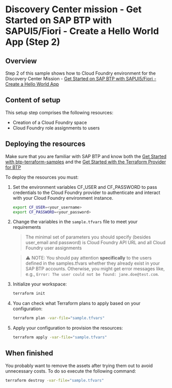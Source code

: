 # Discovery Center mission - Get Started on SAP BTP with SAPUI5/Fiori - Create a Hello World App (Step 2)

## Overview

Step 2 of this sample shows how to Cloud Foundry environment for the Discovery Center Mission - [Get Started on SAP BTP with SAPUI5/Fiori - Create a Hello World App](https://discovery-center.cloud.sap/missiondetail/3585/)

## Content of setup

This setup step comprises the following resources:

- Creation of a Cloud Foundry space
- Cloud Foundry role assignments to users

## Deploying the resources

Make sure that you are familiar with SAP BTP and know both the [Get Started with btp-terraform-samples](https://github.com/SAP-samples/btp-terraform-samples/blob/main/GET_STARTED.md) and the [Get Started with the Terraform Provider for BTP](https://developers.sap.com/tutorials/btp-terraform-get-started.html)

To deploy the resources you must:

1. Set the environment variables CF_USER and CF_PASSWORD to pass credentials to the Cloud Foundry provider to authenticate and interact with your Cloud Foundry environment instance. 

   ```bash
   export CF_USER=<your_username>
   export CF_PASSWORD=<your_password>
   ```

2. Change the variables in the `sample.tfvars` file to meet your requirements

   > The minimal set of parameters you should specify (besides user_email and password) is Cloud Foundry API URL and all Cloud Foundry user assignments

   > ⚠ NOTE: You should pay attention **specifically** to the users defined in the samples.tfvars whether they already exist in your SAP BTP accounts. Otherwise, you might get error messages like, e.g., `Error: The user could not be found: jane.doe@test.com`.


3. Initialize your workspace:

   ```bash
   terraform init
   ```

4. You can check what Terraform plans to apply based on your configuration:

   ```bash
   terraform plan -var-file="sample.tfvars"
   ```

5. Apply your configuration to provision the resources:

   ```bash
   terraform apply -var-file="sample.tfvars"
   ```

## When finished

You probably want to remove the assets after trying them out to avoid unnecessary costs. To do so execute the following command:

```bash
terraform destroy -var-file="sample.tfvars"
```
